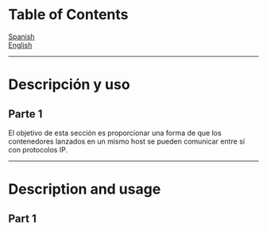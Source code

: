 # Table of Contents
[Spanish](#spanish)  
[English](#english)

---

<a name="spanish"/>

# Descripción y uso
## Parte 1
El objetivo de esta sección es proporcionar una forma de que los contenedores lanzados en un mismo host se pueden comunicar entre sí con protocolos IP.



---

<a name="english"/>

# Description and usage
## Part 1
